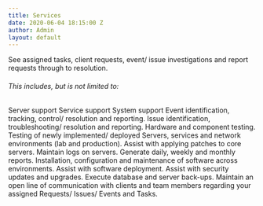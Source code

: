 ```yaml
---
title: Services
date: 2020-06-04 18:15:00 Z
author: Admin
layout: default
---
```


See assigned tasks, client requests, event/ issue investigations and report requests through to resolution.
<h6>This includes, but is not limited to:</h6>
    Server support
    Service support
    System support
Event identification, tracking, control/ resolution and reporting.
Issue identification, troubleshooting/ resolution and reporting.
Hardware and component testing.
Testing of newly implemented/ deployed Servers, services and network environments (lab and production).
Assist with applying patches to core servers.
Maintain logs on servers.
Generate daily, weekly and monthly reports.
Installation, configuration and maintenance of software across environments.
Assist with software deployment.
Assist with security updates and upgrades.
Execute database and server back-ups.
Maintain an open line of communication with clients and team members regarding your assigned Requests/ Issues/ Events and Tasks.
